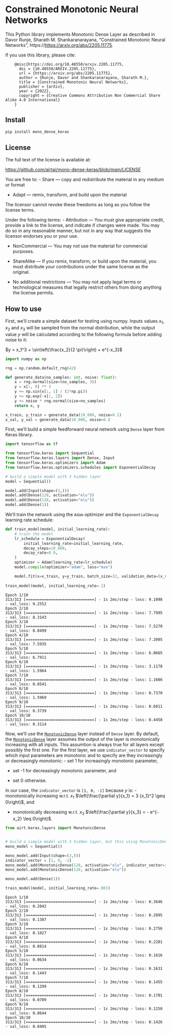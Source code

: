 Constrained Monotonic Neural Networks
================

<!-- WARNING: THIS FILE WAS AUTOGENERATED! DO NOT EDIT! -->

This Python library implements Monotonic Dense Layer as described in
Davor Runje, Sharath M. Shankaranarayana, “Constrained Monotonic Neural
Networks”, https://https://arxiv.org/abs/2205.11775.

If you use this library, please cite:

        @misc{https://doi.org/10.48550/arxiv.2205.11775,
          doi = {10.48550/ARXIV.2205.11775},
          url = {https://arxiv.org/abs/2205.11775},
          author = {Runje, Davor and Shankaranarayana, Sharath M.},
          title = {Constrained Monotonic Neural Networks},
          publisher = {arXiv},
          year = {2022},
          copyright = {Creative Commons Attribution Non Commercial Share Alike 4.0 International}
        }

## Install

``` sh
pip install mono_dense_keras
```

## License

The full text of the license is available at:

https://github.com/airtai/mono-dense-keras/blob/main/LICENSE

You are free to: - Share — copy and redistribute the material in any
medium or format

- Adapt — remix, transform, and build upon the material

The licensor cannot revoke these freedoms as long as you follow the
license terms.

Under the following terms: - Attribution — You must give appropriate
credit, provide a link to the license, and indicate if changes were
made. You may do so in any reasonable manner, but not in any way that
suggests the licensor endorses you or your use.

- NonCommercial — You may not use the material for commercial purposes.

- ShareAlike — If you remix, transform, or build upon the material, you
  must distribute your contributions under the same license as the
  original.

- No additional restrictions — You may not apply legal terms or
  technological measures that legally restrict others from doing
  anything the license permits.

## How to use

First, we’ll create a simple dataset for testing using numpy. Inputs
values $x_1$, $x_2$ and $x_3$ will be sampled from the normal
distribution, while the output value $y$ will be calculated according to
the following formula before adding noise to it:

$y = x_1^3 + \sin\left(\frac{x_2}{2 \pi}\right) + e^{-x_3}$

``` python
import numpy as np

rng = np.random.default_rng(42)

def generate_data(no_samples: int, noise: float):
    x = rng.normal(size=(no_samples, 3))
    y = x[:, 0] ** 3
    y += np.sin(x[:, 1] / (2*np.pi))
    y += np.exp(-x[:, 2])
    y += noise * rng.normal(size=no_samples)
    return x, y

x_train, y_train = generate_data(10_000, noise=0.1)
x_val, y_val = generate_data(10_000, noise=0.)
```

First, we’ll build a simple feedforward neural network using `Dense`
layer from Keras library.

``` python
import tensorflow as tf

from tensorflow.keras import Sequential
from tensorflow.keras.layers import Dense, Input
from tensorflow.keras.optimizers import Adam
from tensorflow.keras.optimizers.schedules import ExponentialDecay

# build a simple model with 3 hidden layer
model = Sequential()

model.add(Input(shape=(3,)))
model.add(Dense(128, activation="elu"))
model.add(Dense(128, activation="elu"))
model.add(Dense(1))
```

We’ll train the network using the `Adam` optimizer and the
`ExponentialDecay` learning rate schedule:

``` python
def train_model(model, initial_learning_rate):
    # train the model
    lr_schedule = ExponentialDecay(
        initial_learning_rate=initial_learning_rate,
        decay_steps=10_000,
        decay_rate=0.9,
    )
    optimizer = Adam(learning_rate=lr_schedule)
    model.compile(optimizer="adam", loss="mse")

    model.fit(x=x_train, y=y_train, batch_size=32, validation_data=(x_val, y_val), epochs=10)
    
train_model(model, initial_learning_rate=.1)
```

    Epoch 1/10
    313/313 [==============================] - 1s 2ms/step - loss: 9.1098 - val_loss: 9.2552
    Epoch 2/10
    313/313 [==============================] - 1s 2ms/step - loss: 7.7995 - val_loss: 8.3143
    Epoch 3/10
    313/313 [==============================] - 1s 2ms/step - loss: 7.5270 - val_loss: 8.0499
    Epoch 4/10
    313/313 [==============================] - 1s 2ms/step - loss: 7.2095 - val_loss: 7.5935
    Epoch 5/10
    313/313 [==============================] - 1s 2ms/step - loss: 6.0665 - val_loss: 6.7911
    Epoch 6/10
    313/313 [==============================] - 1s 2ms/step - loss: 3.1178 - val_loss: 1.5964
    Epoch 7/10
    313/313 [==============================] - 1s 2ms/step - loss: 1.1686 - val_loss: 0.8541
    Epoch 8/10
    313/313 [==============================] - 1s 2ms/step - loss: 0.7370 - val_loss: 1.5969
    Epoch 9/10
    313/313 [==============================] - 1s 2ms/step - loss: 0.6011 - val_loss: 0.3739
    Epoch 10/10
    313/313 [==============================] - 1s 2ms/step - loss: 0.4458 - val_loss: 0.3114

Now, we’ll use the
[`MonotonicDense`](https://airtai.github.io/mono-dense-keras/monodenselayer.html#monotonicdense)
layer instead of `Dense` layer. By default, the
[`MonotonicDense`](https://airtai.github.io/mono-dense-keras/monodenselayer.html#monotonicdense)
layer assumes the output of the layer is monotonically increasing with
all inputs. This assumtion is always true for all layers except possibly
the first one. For the first layer, we use `indicator_vector` to specify
which input parameters are monotonic and to specify are they
increasingly or decreasingly monotonic: - set 1 for increasingly
monotonic parameter,

- set -1 for decreasingly monotonic parameter, and

- set 0 otherwise.

In our case, the `indicator_vector` is `[1, 0, -1]` because $y$ is: -
monotonically increasing w.r.t. $x_1$
$\left(\frac{\partial y}{x_1} = 3 {x_1}^2 \geq 0\right)$, and

- monotonically decreasing w.r.t. $x_3$
  $\left(\frac{\partial y}{x_3} = - e^{-x_2} \leq 0\right)$.

``` python
from airt.keras.layers import MonotonicDense


# build a simple model with 3 hidden layer, but this using MonotonicDense layer
mono_model = Sequential()

mono_model.add(Input(shape=(3,)))
indicator_vector = [1, 0, -1]
mono_model.add(MonotonicDense(128, activation="elu", indicator_vector=indicator_vector))
mono_model.add(MonotonicDense(128, activation="elu"))

mono_model.add(Dense(1))
```

``` python
train_model(model, initial_learning_rate=.001)
```

    Epoch 1/10
    313/313 [==============================] - 1s 2ms/step - loss: 0.3646 - val_loss: 0.2042
    Epoch 2/10
    313/313 [==============================] - 1s 2ms/step - loss: 0.2895 - val_loss: 0.1387
    Epoch 3/10
    313/313 [==============================] - 1s 2ms/step - loss: 0.2756 - val_loss: 0.1027
    Epoch 4/10
    313/313 [==============================] - 1s 2ms/step - loss: 0.2281 - val_loss: 0.0814
    Epoch 5/10
    313/313 [==============================] - 1s 2ms/step - loss: 0.1816 - val_loss: 0.0634
    Epoch 6/10
    313/313 [==============================] - 1s 2ms/step - loss: 0.1631 - val_loss: 0.1443
    Epoch 7/10
    313/313 [==============================] - 1s 2ms/step - loss: 0.1455 - val_loss: 0.1299
    Epoch 8/10
    313/313 [==============================] - 1s 2ms/step - loss: 0.1701 - val_loss: 0.0709
    Epoch 9/10
    313/313 [==============================] - 1s 2ms/step - loss: 0.1250 - val_loss: 0.0644
    Epoch 10/10
    313/313 [==============================] - 1s 2ms/step - loss: 0.1426 - val_loss: 0.0405
